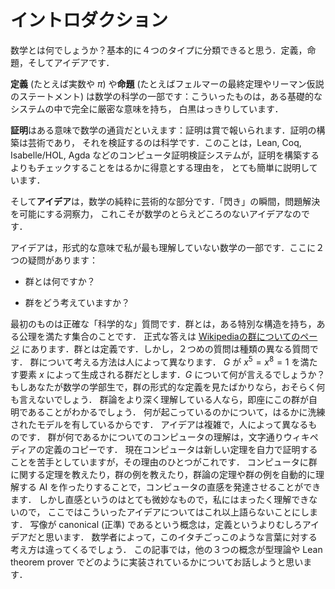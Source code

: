 # イントロダクション

<!-- What is maths? I think it can basically be classified into four types of thing. There are definitions, true/false statements, proofs, and ideas. -->

数学とは何でしょうか？基本的に４つのタイプに分類できると思う．定義，命題，そしてアイデアです．

<!-- **Definitions** (for example the real numbers, or $\pi$) and **true/false statements** (for example the statement of Fermat’s Last Theorem or the statement of the Riemann Hypothesis) are part of the science of mathematics: these are black and white things which have a completely rigorous meaning within some foundational system. -->

**定義** (たとえば実数や $\pi$) や**命題** (たとえばフェルマーの最終定理やリーマン仮説のステートメント)
は数学の科学の一部です：こういったものは，ある基礎的なシステムの中で完全に厳密な意味を持ち，
白黒はっきりしています．

<!-- **Proofs** are in some sense the currency of mathematics: proofs win prizes. Constructing them is an art, checking them is a science. This explains, very simply, why computer proof verification systems such as Lean, Coq, Isabelle/HOL, Agda… are much better at checking proofs than constructing them. -->

**証明**はある意味で数学の通貨だといえます：証明は賞で報いられます．証明の構築は芸術であり，
それを検証するのは科学です．このことは，Lean, Coq, Isabelle/HOL, Agda
などのコンピュータ証明検証システムが，証明を構築するよりもチェックすることをはるかに得意とする理由を，
とても簡単に説明しています．

<!-- And **ideas** are the purely artistic part of mathematics. That “lightbulb” moment, the insight which enables you to solve a problem — this is the elusive mathematical idea. -->

そして**アイデア**は，数学の純粋に芸術的な部分です．「閃き」の瞬間，問題解決を可能にする洞察力，
これこそが数学のとらえどころのないアイデアなのです．

<!-- Ideas are the part of mathematics that I understand the least, in a formal sense. Here are two questions: -->

アイデアは，形式的な意味で私が最も理解していない数学の一部です．ここに２つの疑問があります：

<!-- * What is a group? -->
* 群とは何ですか？
<!-- * How do you think about groups? -->
* 群をどう考えていますか？

<!-- The first one is a precise “scientific” question. A group is a set equipped with some extra structure, and which satisfies some axioms. The formal answer is on [Wikipedia’s page on groups](https://en.wikipedia.org/wiki/Group_(mathematics)#Definition). A group is a definition. But the second question is a different kind of question. Different people think about groups in different ways. Say $G$ is a group generated by an element x satisfying $x^5=x^8=1$. What can you say about $G$? If you are a mathematics undergraduate who has just seen the formal definition of a group, you can probably say nothing. If you have a more mature understanding of group theory, you instantly know that this group is trivial, because you have a far more sophisticated model of what is going on. Ideas are complicated, and human-dependent. A computer’s idea of what a group is, is literally a copy of the definition in Wikipedia, and this is one of the reasons that computers are currently bad at proving new theorems by themselves. You can develop a computer’s intuition by teaching it theorems about groups, or teaching it examples of groups, or trying to write AI’s which figure out group theory theorems or examples of groups automatically. But intuition is a very subtle thing, and I do not understand it at all well, so I will say no more about these ideas here. I think that the concept of a map being “canonical” is an idea rather than a definition — I think different mathematicians have different ways of thinking about this weasel word. In this post I’m going to talk about how the three other concepts are implemented in type theory, in the Lean theorem prover. -->

最初のものは正確な「科学的な」質問です．群とは，ある特別な構造を持ち，ある公理を満たす集合のことです．
正式な答えは [Wikipediaの群についてのページ](https://en.wikipedia.org/wiki/Group_(mathematics)#Definition)
にあります．群とは定義です．しかし，２つめの質問は種類の異なる質問です．
群について考える方法は人によって異なります．
$G$ が $x^5=x^8=1$ を満たす要素 $x$ によって生成される群だとします．$G$ について何が言えるでしょうか？
もしあなたが数学の学部生で，群の形式的な定義を見たばかりなら，おそらく何も言えないでしょう．
群論をより深く理解している人なら，即座にこの群が自明であることがわかるでしょう．
何が起こっているのかについて，はるかに洗練されたモデルを有しているからです．
アイデアは複雑で，人によって異なるものです．
群が何であるかについてのコンピュータの理解は，文字通りウィキペディアの定義のコピーです．
現在コンピュータは新しい定理を自力で証明することを苦手としていますが，その理由のひとつがこれです．
コンピュータに群に関する定理を教えたり，群の例を教えたり，群論の定理や群の例を自動的に理解する AI
を作ったりすることで，コンピュータの直感を発達させることができます．
しかし直感というのはとても微妙なもので，私にはまったく理解できないので，
ここではこういったアイデアについてはこれ以上語らないことにします．
写像が canonical (正準) であるという概念は，定義というよりむしろアイデアだと思います．
数学者によって，このイタチごっこのような言葉に対する考え方は違ってくるでしょう．
この記事では，他の３つの概念が型理論や Lean theorem prover
でどのように実装されているかについてお話しようと思います．